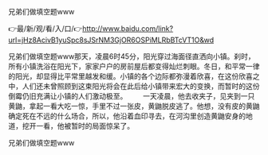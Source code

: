 兄弟们做填空题www

👉最/新/观/看/入/口/👉http://www.baidu.com/link?url=jHz8AcivB1yuSpc8sJSrNM3GjOR6OSPiMLRbBTcVT1O&wd

兄弟们做填空题www那天，凌晨6时45分，阳光穿过海面径直洒向小镇。刹时，所有小镇洗浴在阳光下，家家户户的房前屋后都变得灿烂刺眼。冬日，和平常一律的阳光，却显得比平常里越发和缓。小镇的各个边际都弥漫着欣喜，在这份欣喜之中，人们还未曾照顾到这束阳光将会在此后给小镇带来宏大的变换，而暂时的这份倒霉仍旧充满让小镇的人们激动极至。
　　一天凌晨，他去收夹子，见夹到一只黄鼬，拿起一看大吃一惊，手里不过一张皮，黄鼬脱皮逃了。他想，没有皮的黄鼬确定死在不远的什么场合，所以，他沿着血印寻去，在河沟里创造黄鼬安身的地道，挖开一看，他被暂时的局面惊呆了。


兄弟们做填空题www

